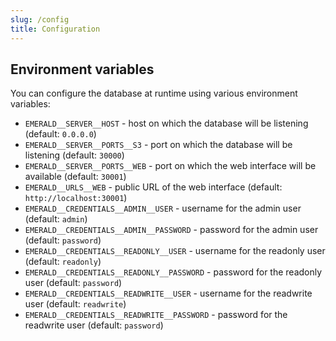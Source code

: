 ```yaml
---
slug: /config
title: Configuration
---
```


## Environment variables

You can configure the database at runtime using various environment variables:

- `EMERALD__SERVER__HOST` -
  host on which the database will be listening
  (default: `0.0.0.0`)
- `EMERALD__SERVER__PORTS__S3` -
  port on which the database will be listening
  (default: `30000`)
- `EMERALD__SERVER__PORTS__WEB` -
  port on which the web interface will be available
  (default: `30001`)
- `EMERALD__URLS__WEB` -
  public URL of the web interface
  (default: `http://localhost:30001`)
- `EMERALD__CREDENTIALS__ADMIN__USER` -
  username for the admin user
  (default: `admin`)
- `EMERALD__CREDENTIALS__ADMIN__PASSWORD` -
  password for the admin user
  (default: `password`)
- `EMERALD__CREDENTIALS__READONLY__USER` -
  username for the readonly user
  (default: `readonly`)
- `EMERALD__CREDENTIALS__READONLY__PASSWORD` -
  password for the readonly user
  (default: `password`)
- `EMERALD__CREDENTIALS__READWRITE__USER` -
  username for the readwrite user
  (default: `readwrite`)
- `EMERALD__CREDENTIALS__READWRITE__PASSWORD` -
  password for the readwrite user
  (default: `password`)
